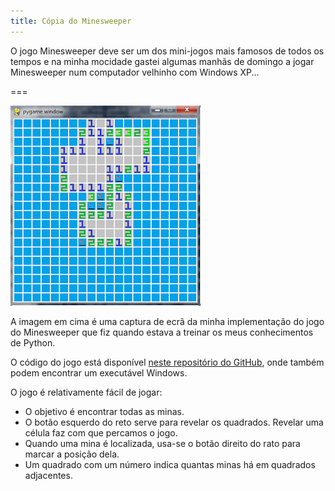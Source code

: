 ```yaml
---
title: Cópia do Minesweeper
---
```


O jogo Minesweeper deve ser um dos mini-jogos mais famosos de todos os tempos e na minha mocidade gastei algumas manhãs de domingo a jogar Minesweeper num computador velhinho com Windows XP...

===

![Uma captura de ecrã da minha implementação do Minesweeper](minesweeper-screenshot.png)

A imagem em cima é uma captura de ecrã da minha implementação do jogo do Minesweeper que fiz quando estava a treinar os meus conhecimentos de Python.

O código do jogo está disponível [neste repositório do GitHub](https://github.com/RodrigoGiraoSerrao/minigames/tree/master/minesweeper), onde também podem encontrar um executável Windows.

O jogo é relativamente fácil de jogar:

 - O objetivo é encontrar todas as minas.
 - O botão esquerdo do reto serve para revelar os quadrados. Revelar uma célula faz com que percamos o jogo.
 - Quando uma mina é localizada, usa-se o botão direito do rato para marcar a posição dela.
 - Um quadrado com um número indica quantas minas há em quadrados adjacentes.